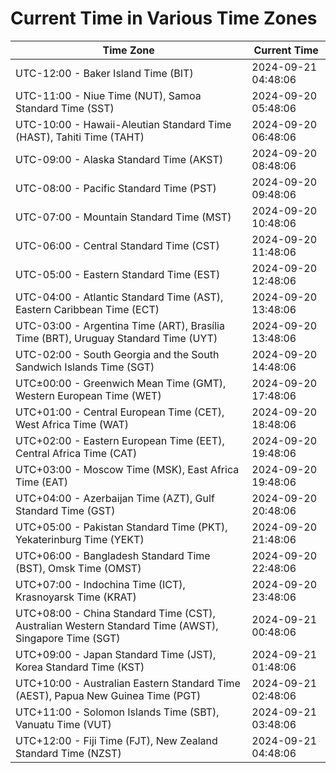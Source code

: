# Current Time in Various Time Zones

| Time Zone | Current Time |
|-----------|--------------|
| UTC-12:00 - Baker Island Time (BIT) | 2024-09-21 04:48:06 |
| UTC-11:00 - Niue Time (NUT), Samoa Standard Time (SST) | 2024-09-20 05:48:06 |
| UTC-10:00 - Hawaii-Aleutian Standard Time (HAST), Tahiti Time (TAHT) | 2024-09-20 06:48:06 |
| UTC-09:00 - Alaska Standard Time (AKST) | 2024-09-20 08:48:06 |
| UTC-08:00 - Pacific Standard Time (PST) | 2024-09-20 09:48:06 |
| UTC-07:00 - Mountain Standard Time (MST) | 2024-09-20 10:48:06 |
| UTC-06:00 - Central Standard Time (CST) | 2024-09-20 11:48:06 |
| UTC-05:00 - Eastern Standard Time (EST) | 2024-09-20 12:48:06 |
| UTC-04:00 - Atlantic Standard Time (AST), Eastern Caribbean Time (ECT) | 2024-09-20 13:48:06 |
| UTC-03:00 - Argentina Time (ART), Brasília Time (BRT), Uruguay Standard Time (UYT) | 2024-09-20 13:48:06 |
| UTC-02:00 - South Georgia and the South Sandwich Islands Time (SGT) | 2024-09-20 14:48:06 |
| UTC±00:00 - Greenwich Mean Time (GMT), Western European Time (WET) | 2024-09-20 17:48:06 |
| UTC+01:00 - Central European Time (CET), West Africa Time (WAT) | 2024-09-20 18:48:06 |
| UTC+02:00 - Eastern European Time (EET), Central Africa Time (CAT) | 2024-09-20 19:48:06 |
| UTC+03:00 - Moscow Time (MSK), East Africa Time (EAT) | 2024-09-20 19:48:06 |
| UTC+04:00 - Azerbaijan Time (AZT), Gulf Standard Time (GST) | 2024-09-20 20:48:06 |
| UTC+05:00 - Pakistan Standard Time (PKT), Yekaterinburg Time (YEKT) | 2024-09-20 21:48:06 |
| UTC+06:00 - Bangladesh Standard Time (BST), Omsk Time (OMST) | 2024-09-20 22:48:06 |
| UTC+07:00 - Indochina Time (ICT), Krasnoyarsk Time (KRAT) | 2024-09-20 23:48:06 |
| UTC+08:00 - China Standard Time (CST), Australian Western Standard Time (AWST), Singapore Time (SGT) | 2024-09-21 00:48:06 |
| UTC+09:00 - Japan Standard Time (JST), Korea Standard Time (KST) | 2024-09-21 01:48:06 |
| UTC+10:00 - Australian Eastern Standard Time (AEST), Papua New Guinea Time (PGT) | 2024-09-21 02:48:06 |
| UTC+11:00 - Solomon Islands Time (SBT), Vanuatu Time (VUT) | 2024-09-21 03:48:06 |
| UTC+12:00 - Fiji Time (FJT), New Zealand Standard Time (NZST) | 2024-09-21 04:48:06 |
